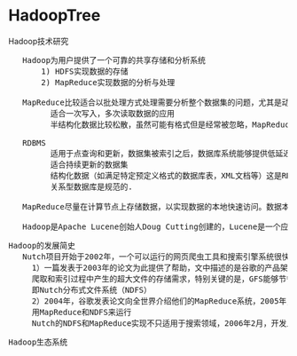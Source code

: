 # HadoopTree
Hadoop技术研究

<pre>
   Hadoop为用户提供了一个可靠的共享存储和分析系统
       1) HDFS实现数据的存储
       2) MapReduce实现数据的分析与处理

   MapReduce比较适合以批处理方式处理需要分析整个数据集的问题，尤其是动态分析。
         适合一次写入，多次读取数据的应用
		 半结构化数据比较松散，虽然可能有格式但是经常被忽略，MapReduce对非结构化（如图片）或者半结构化的数据非常有效，因为它是在处理数据时才对数据进行解释。	 
		      
   RDBMS 
         适用于点查询和更新，数据集被索引之后，数据库系统能够提供低延迟的数据检索和快速的少 量数据更新
         适合持续更新的数据集
		 结构化数据（如满足特定预定义格式的数据库表，XML文档等）这是RDBMS包括的内容。
		 关系型数据库是规范的.

   MapReduce尽量在计算节点上存储数据，以实现数据的本地快速访问。数据本地化特性是MapReduce的核心特征，并因此获得良好的性能。

   Hadoop是Apache Lucene创始人Doug Cutting创建的，Lucene是一个应用广泛的文本搜索系统 库，Hadoop起源于开源的网络搜索引擎Apache Nutch，它本身也是Lucene项目的一部分。
</pre>

<pre>
Hadoop的发展简史
   Nutch项目开始于2002年，一个可以运行的网页爬虫工具和搜索引擎系统很快面试，但后来，开发者认为这一架构的灵活性不够，不足以解决数十亿网页的搜索问题。
     1）一篇发表于2003年的论文为此提供了帮助，文中描述的是谷歌的产品架构，该架构称为"谷歌分布式文件系统"，简称GFS。GFS或类似的架构，可以解决他们在网页
	 爬取和索引过程中产生的超大文件的存储需求，特别关键的是，GFS能够节省系统管理（如管理存储节点）所花的时间，在2004年，他们开始着手做开源版本的实现，
	 即Nutch分布式文件系统（NDFS）
	 2）2004年，谷歌发表论文向全世界介绍他们的MapReduce系统，2005年，Nutch的开发人员在Nutch上实现了一个MapReduce系统，到年中，Nutch的所有主要算法均已移植，
	 用MapReduce和NDFS来运行
	 Nutch的NDFS和MapReduce实现不只适用于搜索领域，2006年2月，开发人员将NDFS和MapReducee移出Nutch形成Lucene的子项目，命名为Hadoop
</pre>

<pre>
Hadoop生态系统
</pre>